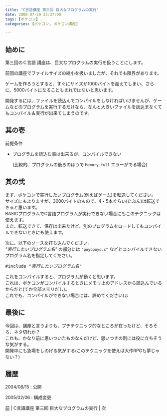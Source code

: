 ```yaml
---
title: "C言語講座 第三回 巨大なプログラムの実行"
date: 2008-07-20 23:37:00
tags: [ポケコン]
categories: [ポケコン, ポケコン講座]

---
```


## 始めに

<!-- 20050206 -->

第三回のＣ言語 講座は、巨大なプログラムの実行を扱うことにします。 

前回の講座でファイルサイズの縮小を扱いましたが、それでも限界があります。
	  
ゲームを作ろうとすると、すぐにサイズが1000バイトを超えてしまい、さらに、5000バイトになることもまれではないと思います。
	  
開発するには、ファイルを読込んでコンパイルをしなければいけませんが、ゲームなどのプログラムを実行するだけなら、なんと大きいファイルを読込まなくてもコンパイル＆実行が出来てしまうのです。

## 其の壱

前提条件
	  


  * プログラムを読込む事は出来るが、コンパイルできない
			  
    (比較的、プログラムの後ろのほうで `Memory full` エラーがでる場合) </div> 

## 其の弐

<div><p>
まず、ポケコンで実行したいプログラム(例えばゲーム)を転送してください。<br /> サイズにもよりますが、3000バイトのもので、4・5本ぐらい(たぶん)は転送できると思います。<br /> BASICプログラムでC言語プログラムが実行できない場合にもこのテクニックは使えます。<br /> また、転送できて、保存は出来たけど、別のプログラムをロードしてもコンパイルできないときにも使えます。
</p>
<p>
次に、以下のソースを打ち込んでください。<br /> <em>"実行したいプログラム名"</em> の部分には <code>"poyopoyo.c"</code> などとコンパイルできないプログラム名を指定してください。
</p>
<pre>
#include <i>"実行したいプログラム名"</i>
</pre>
<p>
これをコンパイルすると、プログラムが動くと思います。<br /> これは、ポケコンがコンパイルするときにメモリ上のアドレスから読込んでいるからだと<span>(てか全部メモリだし)</span>。<br /> これでも、コンパイルができない場合には、諦めてください(ぉ
</p>
<h2>
最後に
</h2>
<p>
今回は、講座と言うよりも、プチテクニック的なところが在ったけど、そろそろ、ネタ切れか？<br /> これも、かなり前に思いついたものなんだけど、思いつきの割には役に立ちそうな気がする。<br /> 開発中にも急場をしのげる気がする(このテクニックを使えば大作RPGも夢じゃない？)
</p>
<h2>
履歴
</h2>
2004/08/15
: 公開

2005/02/06
: 構成変更


<div class="siblings_navigation">
<a href="/blog/2008/07/20/pokecom-lecture-01-key-input.html" title="C言語講座 第一回 キー入力" >前</a> | C言語講座 第三回 巨大なプログラムの実行 | 次
</div>
